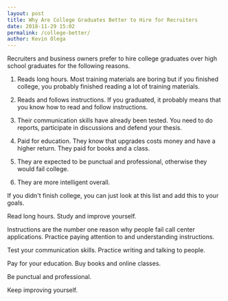 ```yaml
--- 
layout: post 
title: Why Are College Graduates Better to Hire for Recruiters
date: 2018-11-29 15:02
permalink: /college-better/ 
author: Kevin Olega 
--- 
```

Recruiters and business owners prefer to hire college graduates over high school graduates for the following reasons.

1. Reads long hours. Most training materials are boring but if you finished college, you probably finished reading a lot of training materials.

2. Reads and follows instructions. If you graduated, it probably means that you know how to read and follow instructions.

3. Their communication skills have already been tested. You need to do reports, participate in discussions and defend your thesis.

4. Paid for education. They know that upgrades costs money and have a higher return. They paid for books and a class. 

5. They are expected to be punctual and professional, otherwise they would fail college.

6. They are more intelligent overall.

If you didn't finish college, you can just look at this list and add this to your goals.

Read long hours. Study and improve yourself.

Instructions are the number one reason why people fail call center applications. Practice paying attention to and understanding instructions.

Test your communication skills. Practice writing and talking to people.

Pay for your education. Buy books and online classes.

Be punctual and professional.

Keep improving yourself.